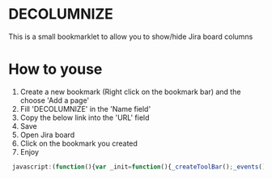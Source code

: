 # DECOLUMNIZE
This is a small bookmarklet to allow you to show/hide Jira board columns

# How to youse


 1. Create a new bookmark (Right click on the bookmark bar) and the choose 'Add a page'
 2. Fill 'DECOLUMNIZE' in the 'Name field'
 3. Copy the below link into the 'URL' field
 4. Save
 5. Open Jira board
 6. Click on the bookmark you created
 7. Enjoy
```javascript
 javascript:(function(){var _init=function(){_createToolBar();_events()},_createToolBar=function(){var $title='<h2 style="color:#fff; margin-bottom:10px;margin-top:0;">Show/hide Jira columns</h2>';$bar_container=$('<div id="decolumnize_bar"><div>');$jira_id=$('[data-id]');$bar_container.append($title);$jira_id.each(function(index,elem){var label=$(elem).find('h2').text(),id=$(elem).data('id');$bar_container.append('<label style="margin-right:10px;"><input id="jira_column_checkbox" type="checkbox" name="'+label+'" value="'+id+'" checked>'+label+'</label>')});$bar_container.css({'background':'#2e3d54','padding':'10px','color':'#fff'});$('body').prepend($bar_container)},_events=function(){$(document).on('click','#jira_column_checkbox',_handleShowHideColumn)},_handleShowHideColumn=function(ev){var id=$(ev.target).val(),$column=$('[data-column-id='+id+']');$column_label=$('[data-id='+id+']');if($column.is(':visible')){_hideColumn($column,$column_label)}else{_showColumn($column,$column_label)}},_hideColumn=function($column,$column_label){$column.css('display','none');$column_label.css('display','none')},_showColumn=function($column,$column_label){$column.css('display','table-cell');$column_label.css('display','table-cell')},_getScript=function(url){var head=document.getElementsByTagName("head")[0],done=false;var script=document.createElement("script");script.src=url;script.onload=script.onreadystatechange=function(){if(!done&&(!this.readyState||this.readyState=="loaded"||this.readyState=="complete")){done=true}};head.appendChild(script)},timer=window.setInterval(function(){if($){window.clearInterval(timer);_init()}},20);_getScript('http://ajax.googleapis.com/ajax/libs/jquery/1/jquery.min.js')})();
```
